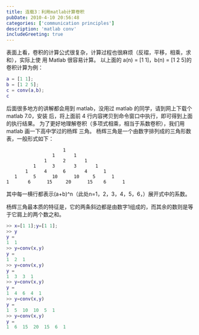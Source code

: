 ```yaml
---
title: 连载3：利用matlab计算卷积
pubDate: 2010-4-10 20:56:48
categories: ['communication principles']
description: 'matlab conv'
includeGreeting: true
---
```


表面上看，卷积的计算公式很复杂，计算过程也很麻烦（反褶，平移，相乘，求和），实际上使
用 Matlab 很容易计算。
以上面的 a(n) = [1 1]，b(n) = [1 2 5]的卷积计算为例：

```matlab
a = [1 1];
b = [1 2 5];
c = conv(a,b);
c
```

后面很多地方的讲解都会用到 matlab，没用过 matlab 的同学，请到网上下载个 matlab 7.0，安装
后，将上面前 4 行内容拷贝到命令窗口中执行，即可得到上面的执行结果。
为了更好地理解卷积（多项式相乘，相当于系数卷积），我们用 matlab 画一下高中学过的杨辉
三角。
杨辉三角是一个由数字排列成的三角形数表，一般形式如下：

                         1
                     1       1
                  1      2       1
              1      3       3       1
           1      4      6       4      1
       1      5      10      10     5      1
    1       6      15     20      15    6      1


其中每一横行都表示(a+b)^n（此处n=1，2，3，4，5，6，）展开式中的系数。

杨辉三角最本质的特征是，它的两条斜边都是由数字1组成的，而其余的数则是等于它肩上的两个数之和。

```matlab
>> x=[1 1];y=[1 1];
>> y
y =
1  1
>> y=conv(x,y)
y =
1  2  1
>> y=conv(x,y)
y =
1  3  3  1
>> y=conv(x,y)
y =
1  4  6  4  1
>> y=conv(x,y)
y =
1  5  10  10  5  1
>> y=conv(x,y)
y =
1  6  15  20  15  6  1
```
